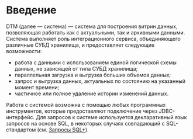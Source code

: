 ﻿---
nav_exclude: true
---

Введение
========

DTM (далее — система) — система для построения витрин данных, позволяющая работать как с актуальными, так и архивными данными.
Система выполняет роль интеграционного сервиса, объединяющего различные СУБД хранилища, и предоставляет следующие возможности:
*   работа с данными с использованием единой логической схемы данных, не зависящей от типа СУБД хранилища;   
*   параллельная загрузка и выгрузка больших объемов данных;   
*   запрос и выгрузка данных, актуальных по состоянию на указанный момент времени;  
*   частичное или полное удаление истории изменений данных.
    
Работа с системой возможна с помощью любых программных инструментов, которые предоставляют подключение через JDBC-интерфейс. 
Для запросов к системе используется декларативный язык запросов на основе SQL, в некоторых случаях совпадающий 
с SQL-стандартом (см. [Запросы SQL+](./Справочная_информация/Запросы_SQLplus/Запросы_SQLplus.html)).  